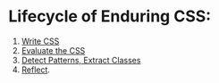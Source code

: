 # Lifecycle of Enduring CSS:

1. [Write CSS](css-processing.md)
2. [Evaluate the CSS](css-evaluation.md)
3. [Detect Patterns, Extract Classes](css-refactoring.md)
4. [Reflect](css-reflection.md).
